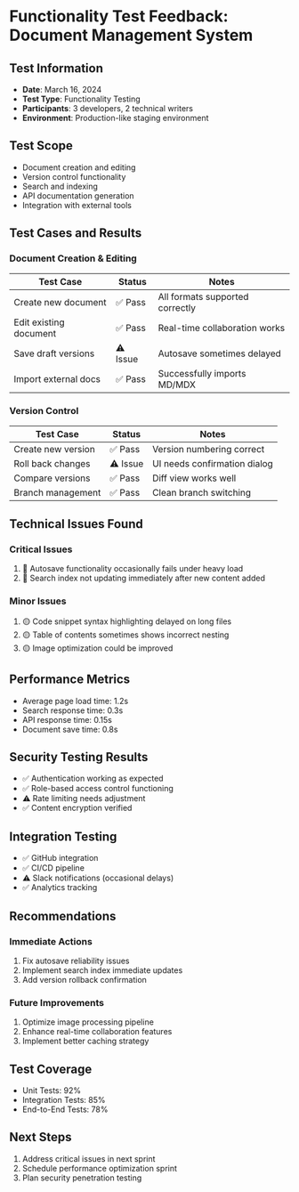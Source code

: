 # Functionality Test Feedback: Document Management System

## Test Information
- **Date**: March 16, 2024
- **Test Type**: Functionality Testing
- **Participants**: 3 developers, 2 technical writers
- **Environment**: Production-like staging environment

## Test Scope
- Document creation and editing
- Version control functionality
- Search and indexing
- API documentation generation
- Integration with external tools

## Test Cases and Results

### Document Creation & Editing
| Test Case | Status | Notes |
|-----------|--------|-------|
| Create new document | ✅ Pass | All formats supported correctly |
| Edit existing document | ✅ Pass | Real-time collaboration works |
| Save draft versions | ⚠️ Issue | Autosave sometimes delayed |
| Import external docs | ✅ Pass | Successfully imports MD/MDX |

### Version Control
| Test Case | Status | Notes |
|-----------|--------|-------|
| Create new version | ✅ Pass | Version numbering correct |
| Roll back changes | ⚠️ Issue | UI needs confirmation dialog |
| Compare versions | ✅ Pass | Diff view works well |
| Branch management | ✅ Pass | Clean branch switching |

## Technical Issues Found

### Critical Issues
1. 🔴 Autosave functionality occasionally fails under heavy load
2. 🔴 Search index not updating immediately after new content added

### Minor Issues
1. 🟡 Code snippet syntax highlighting delayed on long files
2. 🟡 Table of contents sometimes shows incorrect nesting
3. 🟡 Image optimization could be improved

## Performance Metrics
- Average page load time: 1.2s
- Search response time: 0.3s
- API response time: 0.15s
- Document save time: 0.8s

## Security Testing Results
- ✅ Authentication working as expected
- ✅ Role-based access control functioning
- ⚠️ Rate limiting needs adjustment
- ✅ Content encryption verified

## Integration Testing
- ✅ GitHub integration
- ✅ CI/CD pipeline
- ⚠️ Slack notifications (occasional delays)
- ✅ Analytics tracking

## Recommendations

### Immediate Actions
1. Fix autosave reliability issues
2. Implement search index immediate updates
3. Add version rollback confirmation

### Future Improvements
1. Optimize image processing pipeline
2. Enhance real-time collaboration features
3. Implement better caching strategy

## Test Coverage
- Unit Tests: 92%
- Integration Tests: 85%
- End-to-End Tests: 78%

## Next Steps
1. Address critical issues in next sprint
2. Schedule performance optimization sprint
3. Plan security penetration testing 